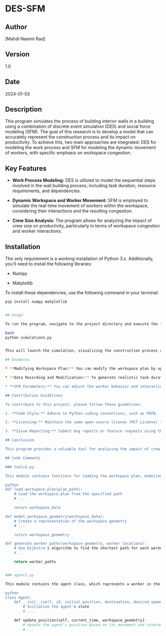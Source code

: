 # DES-SFM
## Author
[Mahdi Naeimi Rad]

## Version
1.0

## Date
2024-01-03

## Description
This program simulates the process of building interior walls in a building using a combination of discrete event simulation (DES) and social force modeling (SFM). The goal of this research is to develop a model that can accurately represent the construction process and its impact on productivity. To achieve this, two main approaches are integrated: DES for modeling the work process and SFM for modeling the dynamic movement of workers, with specific emphasis on workspace congestion.

## Key Features

* **Work Process Modeling:** DES is utilized to model the sequential steps involved in the wall building process, including task duration, resource requirements, and dependencies.

* **Dynamic Workspace and Worker Movement:** SFM is employed to simulate the real-time movement of workers within the workspace, considering their interactions and the resulting congestion.

* **Crew Size Analysis:** The program allows for analyzing the impact of crew size on productivity, particularly in terms of workspace congestion and worker interactions.

## Installation

The only requirement is a working installation of Python 3.x. Additionally, you'll need to install the following libraries:

* Numpy

* Matplotlib

To install these dependencies, use the following command in your terminal:

```bash
pip install numpy matplotlib


## Usage

To run the program, navigate to the project directory and execute the following command in your terminal:

bash
python simulation1.py


This will launch the simulation, visualizing the construction process and worker movements. The simulation will run for a specified number of iterations.

## Examples

* **Modifying Workspace Plan:** You can modify the workspace plan by uploading your own jpeg file and defining the location of the walls. The walls can be defined by specifying the start and end points of each wall as lists of coordinates.

* **Data Recording and Modification:** To generate realistic task durations, you'll need to record data from real-world work execution. This data can then be incorporated into the simulation by modifying the probability density functions used in the Random library functions.

* **SFM Parameters:** You can adjust the worker behavior and interactions by modifying the parameters in the SFM module, such as desired speed, mass of the worker, slide friction factor, interaction range, privacy radius, worker current location, and destination.

## Contribution Guidelines

To contribute to this project, please follow these guidelines:

1. **Code Style:** Adhere to Python coding conventions, such as PEP8.

2. **Licensing:** Maintain the same open-source license (MIT License) for your contributions.

3. **Issue Reporting:** Submit bug reports or feature requests using the issue tracker on GitHub.

## Conclusion

This program provides a valuable tool for analyzing the impact of crew size and workspace congestion on construction activity productivity. The integration of DES and SFM enables a more realistic representation of the construction process, aiding project managers in making informed decisions.

## Code Comments

### tools1.py

This module contains functions for loading the workspace plan, modeling the workspace geometry, and generating worker paths using the Dijkstra algorithm.

python
def load_workspace_plan(plan_path):
    # Load the workspace plan from the specified path
    # ...

    return workspace_data

def model_workspace_geometry(workspace_data):
    # Create a representation of the workspace geometry
    # ...

    return workspace_geometry

def generate_worker_paths(workspace_geometry, worker_locations):
    # Use Dijkstra's algorithm to find the shortest path for each worker from their current location to their destination
    # ...

    return worker_paths


### agent1.py

This module contains the agent class, which represents a worker in the simulation. The agent class manages the worker's movement, interactions with other workers, and task execution.

python
class Agent:
    def __init__(self, id, initial_position, destination, desired_speed, mass, slide_friction_factor, interaction_range, privacy_radius):
        # Initialize the agent's state
        # ...

    def update_position(self, current_time, workspace_geometry):
        # Update the agent's position based on its movement and interactions with other workers
        # ...
